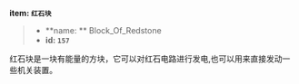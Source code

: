 <!-- BEGIN_AUTOGEN: do NOT edit in this block -->

**item: `红石块`**

> * **name: ** Block_Of_Redstone
> * **id: `157`**

<!-- END_AUTOGEN-->
红石块是一块有能量的方块，它可以对红石电路进行发电,也可以用来直接发动一些机关装置。